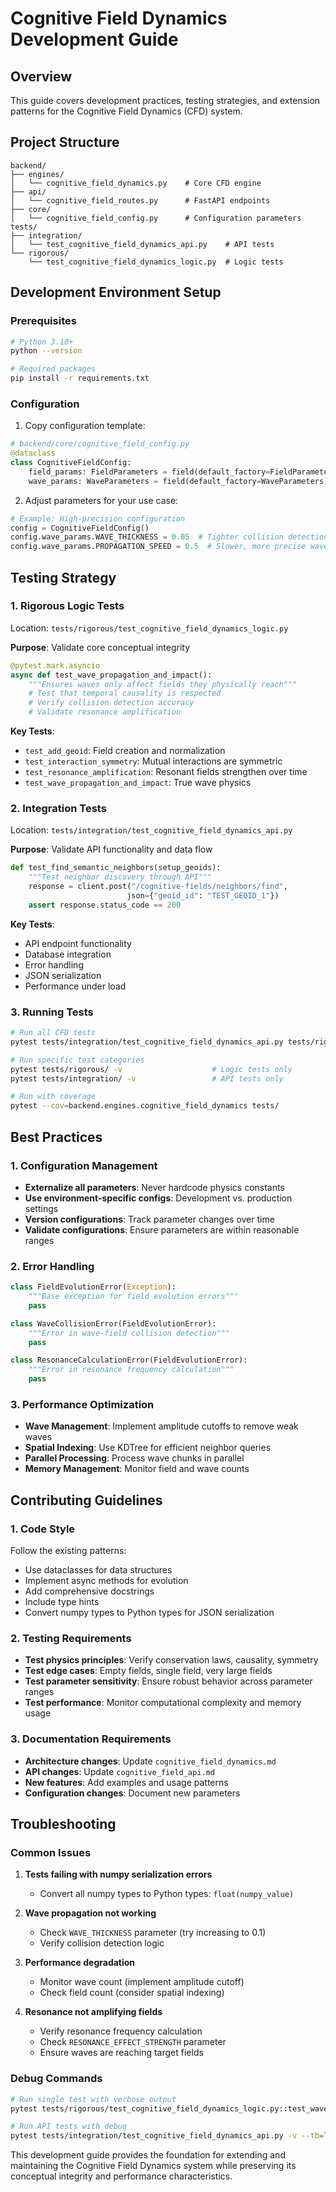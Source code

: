 # Cognitive Field Dynamics Development Guide

## Overview

This guide covers development practices, testing strategies, and extension patterns for the Cognitive Field Dynamics (CFD) system.

## Project Structure

```
backend/
├── engines/
│   └── cognitive_field_dynamics.py    # Core CFD engine
├── api/
│   └── cognitive_field_routes.py      # FastAPI endpoints
├── core/
│   └── cognitive_field_config.py      # Configuration parameters
tests/
├── integration/
│   └── test_cognitive_field_dynamics_api.py    # API tests
└── rigorous/
    └── test_cognitive_field_dynamics_logic.py  # Logic tests
```

## Development Environment Setup

### Prerequisites
```bash
# Python 3.10+
python --version

# Required packages
pip install -r requirements.txt
```

### Configuration
1. Copy configuration template:
```python
# backend/core/cognitive_field_config.py
@dataclass
class CognitiveFieldConfig:
    field_params: FieldParameters = field(default_factory=FieldParameters)
    wave_params: WaveParameters = field(default_factory=WaveParameters)
```

2. Adjust parameters for your use case:
```python
# Example: High-precision configuration
config = CognitiveFieldConfig()
config.wave_params.WAVE_THICKNESS = 0.05  # Tighter collision detection
config.wave_params.PROPAGATION_SPEED = 0.5  # Slower, more precise waves
```

## Testing Strategy

### 1. Rigorous Logic Tests

Location: `tests/rigorous/test_cognitive_field_dynamics_logic.py`

**Purpose**: Validate core conceptual integrity

```python
@pytest.mark.asyncio
async def test_wave_propagation_and_impact():
    """Ensures waves only affect fields they physically reach"""
    # Test that temporal causality is respected
    # Verify collision detection accuracy
    # Validate resonance amplification
```

**Key Tests**:
- `test_add_geoid`: Field creation and normalization
- `test_interaction_symmetry`: Mutual interactions are symmetric
- `test_resonance_amplification`: Resonant fields strengthen over time
- `test_wave_propagation_and_impact`: True wave physics

### 2. Integration Tests

Location: `tests/integration/test_cognitive_field_dynamics_api.py`

**Purpose**: Validate API functionality and data flow

```python
def test_find_semantic_neighbors(setup_geoids):
    """Test neighbor discovery through API"""
    response = client.post("/cognitive-fields/neighbors/find", 
                          json={"geoid_id": "TEST_GEOID_1"})
    assert response.status_code == 200
```

**Key Tests**:
- API endpoint functionality
- Database integration
- Error handling
- JSON serialization
- Performance under load

### 3. Running Tests

```bash
# Run all CFD tests
pytest tests/integration/test_cognitive_field_dynamics_api.py tests/rigorous/test_cognitive_field_dynamics_logic.py -v

# Run specific test categories
pytest tests/rigorous/ -v                    # Logic tests only
pytest tests/integration/ -v                 # API tests only

# Run with coverage
pytest --cov=backend.engines.cognitive_field_dynamics tests/
```

## Best Practices

### 1. Configuration Management

- **Externalize all parameters**: Never hardcode physics constants
- **Use environment-specific configs**: Development vs. production settings
- **Version configurations**: Track parameter changes over time
- **Validate configurations**: Ensure parameters are within reasonable ranges

### 2. Error Handling

```python
class FieldEvolutionError(Exception):
    """Base exception for field evolution errors"""
    pass

class WaveCollisionError(FieldEvolutionError):
    """Error in wave-field collision detection"""
    pass

class ResonanceCalculationError(FieldEvolutionError):
    """Error in resonance frequency calculation"""
    pass
```

### 3. Performance Optimization

- **Wave Management**: Implement amplitude cutoffs to remove weak waves
- **Spatial Indexing**: Use KDTree for efficient neighbor queries
- **Parallel Processing**: Process wave chunks in parallel
- **Memory Management**: Monitor field and wave counts

## Contributing Guidelines

### 1. Code Style

Follow the existing patterns:
- Use dataclasses for data structures
- Implement async methods for evolution
- Add comprehensive docstrings
- Include type hints
- Convert numpy types to Python types for JSON serialization

### 2. Testing Requirements

- **Test physics principles**: Verify conservation laws, causality, symmetry
- **Test edge cases**: Empty fields, single field, very large fields
- **Test parameter sensitivity**: Ensure robust behavior across parameter ranges
- **Test performance**: Monitor computational complexity and memory usage

### 3. Documentation Requirements

- **Architecture changes**: Update `cognitive_field_dynamics.md`
- **API changes**: Update `cognitive_field_api.md`
- **New features**: Add examples and usage patterns
- **Configuration changes**: Document new parameters

## Troubleshooting

### Common Issues

1. **Tests failing with numpy serialization errors**
   - Convert all numpy types to Python types: `float(numpy_value)`

2. **Wave propagation not working**
   - Check `WAVE_THICKNESS` parameter (try increasing to 0.1)
   - Verify collision detection logic

3. **Performance degradation**
   - Monitor wave count (implement amplitude cutoff)
   - Check field count (consider spatial indexing)

4. **Resonance not amplifying fields**
   - Verify resonance frequency calculation
   - Check `RESONANCE_EFFECT_STRENGTH` parameter
   - Ensure waves are reaching target fields

### Debug Commands

```bash
# Run single test with verbose output
pytest tests/rigorous/test_cognitive_field_dynamics_logic.py::test_wave_propagation_and_impact -v -s

# Run API tests with debug
pytest tests/integration/test_cognitive_field_dynamics_api.py -v --tb=long
```

This development guide provides the foundation for extending and maintaining the Cognitive Field Dynamics system while preserving its conceptual integrity and performance characteristics. 